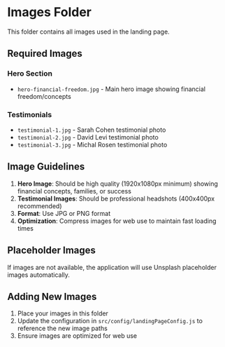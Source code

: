 # Images Folder

This folder contains all images used in the landing page.

## Required Images

### Hero Section
- `hero-financial-freedom.jpg` - Main hero image showing financial freedom/concepts

### Testimonials
- `testimonial-1.jpg` - Sarah Cohen testimonial photo
- `testimonial-2.jpg` - David Levi testimonial photo  
- `testimonial-3.jpg` - Michal Rosen testimonial photo

## Image Guidelines

1. **Hero Image**: Should be high quality (1920x1080px minimum) showing financial concepts, families, or success
2. **Testimonial Images**: Should be professional headshots (400x400px recommended)
3. **Format**: Use JPG or PNG format
4. **Optimization**: Compress images for web use to maintain fast loading times

## Placeholder Images

If images are not available, the application will use Unsplash placeholder images automatically.

## Adding New Images

1. Place your images in this folder
2. Update the configuration in `src/config/landingPageConfig.js` to reference the new image paths
3. Ensure images are optimized for web use
